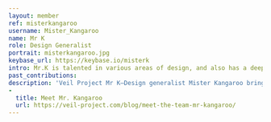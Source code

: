 ```yaml
---
layout: member
ref: misterkangaroo
username: Mister_Kangaroo
name: Mr K
role: Design Generalist
portrait: misterkangaroo.jpg
keybase_url: https://keybase.io/misterk 
intro: Mr.K is talented in various areas of design, and also has a deep functional understanding of cryptocurrency. As a lover of technology, Bitcoin piqued Mr.K’s interest in 2009, and he has been involved in crypto ever since. Mr.K not only provides Veil with high quality graphic design work, but his time in the space regularly provides informed perspectives on multiple levels for Veil.
past_contributions: 
description: 'Veil Project Mr K—Design generalist Mister Kangaroo brings a wealth of experience in crypto and a passion for design Veil is grateful to leverage to its advantage. Read more here.'
- 
  title: Meet Mr. Kangaroo
  url: https://veil-project.com/blog/meet-the-team-mr-kangaroo/
---
```

